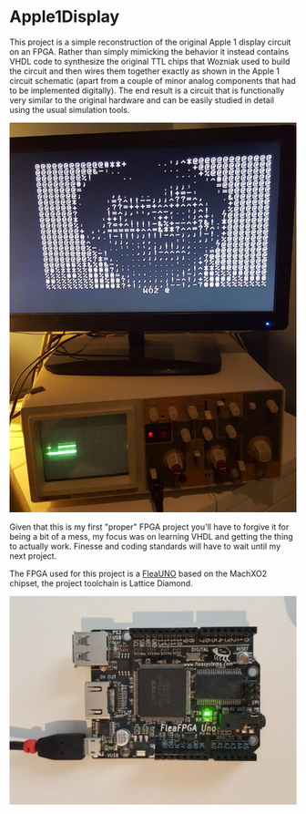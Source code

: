 # Apple1Display

This project is a simple reconstruction of the original Apple 1 display circuit on an FPGA. Rather than simply mimicking the behavior it instead contains VHDL code to synthesize the original TTL chips that Wozniak used to build the circuit and then wires them together exactly as shown in the Apple 1 circuit schematic (apart from a couple of minor analog components that had to be implemented digitally). The end result is a circuit that is functionally very similar to the original hardware and can be easily studied in detail using the usual simulation tools.

   ![](https://raw.githubusercontent.com/Myndale/Apple1Display/master/Docs/pics/20190808_145844_3.jpg)

Given that this is my first "proper" FPGA project you'll have to forgive it for being a bit of a mess, my focus was on learning VHDL and getting the thing to actually work. Finesse and coding standards will have to wait until my next project.

The FPGA used for this project is a [FleaUNO](https://www.fleasystems.com/fleaFPGA_Uno.html) based on the MachXO2 chipset, the project toolchain is Lattice Diamond.

   ![](https://raw.githubusercontent.com/Myndale/Apple1Display/master/Docs/pics/20190808_150011_1.jpg)
